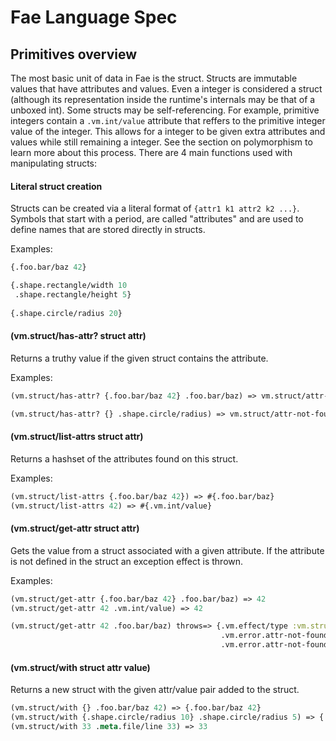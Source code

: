 # Fae Language Spec

## Primitives overview
The most basic unit of data in Fae is the struct. Structs are immutable values that have attributes and values. Even a integer is considered a struct (although its representation inside the runtime's internals may be that of a unboxed int). Some structs may be self-referencing. For example, primitive integers contain a `.vm.int/value` attribute that reffers to the primitive integer value of the integer. This allows for a integer to be given extra attributes and values while still remaining a integer. See the section on polymorphism to learn more about this process. There are 4 main functions used with manipulating structs:

#### Literal struct creation
Structs can be created via a literal format of `{attr1 k1 attr2 k2 ...}`. Symbols that start with a period, are called "attributes" and are used to define names that are stored directly in structs. 

Examples:
```clojure
{.foo.bar/baz 42}

{.shape.rectangle/width 10
 .shape.rectangle/height 5}
 
{.shape.circle/radius 20}
```

#### (vm.struct/has-attr? struct attr)
Returns a truthy value if the given struct contains the attribute. 

Examples:

```clojure
(vm.struct/has-attr? {.foo.bar/baz 42} .foo.bar/baz) => vm.struct/attr-found

(vm.struct/has-attr? {} .shape.circle/radius) => vm.struct/attr-not-found
```

#### (vm.struct/list-attrs struct attr)
Returns a hashset of the attributes found on this struct.

Examples:

```clojure
(vm.struct/list-attrs {.foo.bar/baz 42}) => #{.foo.bar/baz}
(vm.struct/list-attrs 42) => #{.vm.int/value}
```

#### (vm.struct/get-attr struct attr)
Gets the value from a struct associated with a given attribute. If the attribute is not defined in the struct an exception effect is thrown.

Examples:

```clojure
(vm.struct/get-attr {.foo.bar/baz 42} .foo.bar/baz) => 42
(vm.struct/get-attr 42 .vm.int/value) => 42

(vm.struct/get-attr 42 .foo.bar/baz) throws=> {.vm.effect/type :vm.struct/attr-not-found
                                               .vm.error.attr-not-found/attr .foo.bar/baz
                                               .vm.error.attr-not-found/struct 42}
```

#### (vm.struct/with struct attr value)
Returns a new struct with the given attr/value pair added to the struct. 

```clojure
(vm.struct/with {} .foo.bar/baz 42) => {.foo.bar/baz 42}
(vm.struct/with {.shape.circle/radius 10} .shape.circle/radius 5) => {.shape.circle/radius 5}
(vm.struct/with 33 .meta.file/line 33) => 33

```
